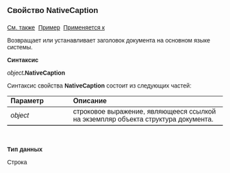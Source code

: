 <html>
<head>
<title>Структура документа\NativeCaption</title>
</head>

<body>

<p><strong><font face="Arial" size="4">Свойство NativeCaption<br>
<br>
</font></strong><font face="Arial"><a href="Redraw.html">См. также</a>&nbsp;
<u>Пример</u>&nbsp; <a href="../ASDocStructure.html">Применяется к</a></font></p>
<p class="label"><font face="Arial">Возвращает или устанавливает 
заголовок документа на основном языке системы.</font></p>
<p class="label"><b><font face="Arial">Синтаксис</font></b></p>
<p><font face="Arial"><em>object</em><strong>.</strong></font><strong><font face="Arial">NativeCaption</font></strong></p>
<p><font face="Arial">Синтаксис свойства </font><strong>
<font face="Arial">NativeCaption</font></strong><font face="Arial"> 
состоит из следующих частей:</font></p>
<table cols="2" cellPadding="5" rules="rows" border="1" frame="below" id="table1">
	<tr vAlign="top">
		<td class="label" width="29%"><font face="Arial"><b>Параметр</b></font></td>
		<td class="label" width="71%"><font face="Arial"><strong>
		Описание</strong></font></td>
	</tr>
	<tr>
		<td width="29%"><em><font face="Arial">object</font></em></td>
		<td width="71%"><font face="Arial">строковое выражение, 
		являющееся ссылкой на экземпляр объекта структура документа.</font></td>
	</tr>
</table>
<p class="label">&nbsp;</p>
<p class="label"><font face="Arial"><b>Тип данных</b></font></p>
<p class="label"><font face="Arial">Строка</font></p>
</body>
</html>
